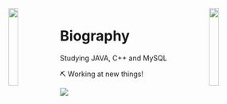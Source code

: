 <img align='left' src='https://www.ffbegif.com/Zack/207001107%20Dance.gif' width='20%'>  
<img align='right' src='https://www.ffbegif.com/King%20Edgar%20of%20Figaro/206001907%20Win%20Before.gif' width='20%'>  

# Biography 
Studying JAVA, C++ and MySQL

⛏️ Working at new things! 
  
![](https://komarev.com/ghpvc/?username=danielex1999&color=blueviolet)

